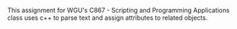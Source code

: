 This assignment for WGU's C867 - Scripting and Programming Applications class uses c++ to parse text and assign attributes to related objects.
